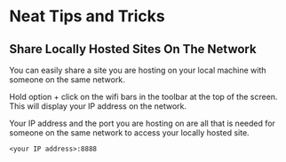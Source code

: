 # Neat Tips and Tricks

## Share Locally Hosted Sites On The Network

You can easily share a site you are hosting on your local machine with someone on the same network.

Hold option + click on the wifi bars in the toolbar at the top of the screen. This will display your IP address on the network.

Your IP address and the port you are hosting on are all that is needed for someone on the same network to access your locally hosted site.

`<your IP address>:8888`
